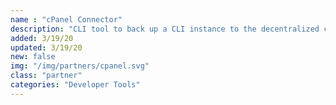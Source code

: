```yaml
---
name : "cPanel Connector"
description: "CLI tool to back up a CLI instance to the decentralized cloud"
added: 3/19/20
updated: 3/19/20
new: false
img: "/img/partners/cpanel.svg"
class: "partner"
categories: "Developer Tools"
---
```

